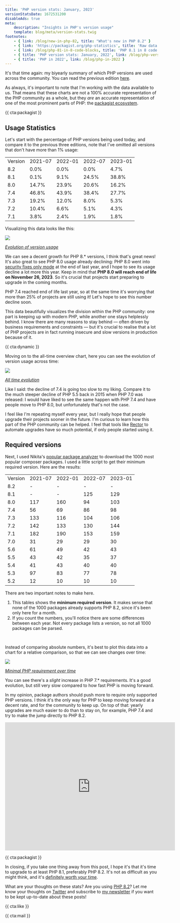 ```yaml
---
title: 'PHP version stats: January, 2023'
versionStatsDate: 1672531200
disableAds: true
meta:
    description: "Insights in PHP's version usage"
    template: blog/meta/version-stats.twig
footnotes:
    - { link: /blog/new-in-php-82, title: "What's new in PHP 8.2" }
    - { link: 'https://packagist.org/php-statistics', title: 'Raw data from packagist' }
    - { link: /blog/php-81-in-8-code-blocks, title: 'PHP 8.1 in 8 code blocks' }
    - { title: 'PHP version stats: January, 2022', link: /blog/php-version-stats-january-2022 }
    - { title: 'PHP in 2022', link: /blog/php-in-2022 }
---
```


It's that time again: my biyearly summary of which PHP versions are used across the community. You can read the previous edition [here](/blog/php-version-stats-july-2022).

As always, it's important to note that I'm working with the data available to us. That means that these charts are not a 100% accurate representation of the PHP community as a whole, but they _are_ an accurate representation of one of the most prominent parts of PHP: the [packagist ecosystem](https://packagist.org/php-statistics).

{{ cta:packagist }}

## Usage Statistics

Let's start with the percentage of PHP versions being used today, and compare it to the previous three editions, note that I've omitted all versions that don't have more than 1% usage:


<div class="table-container">
<table>

<tr class="table-head">
    <td>Version</td>
    <td>2021-07</td>
    <td>2022-01</td>
    <td>2022-07</td>
    <td>2023-01</td>
</tr>

<tr>
    <td>8.2</td>
    <td>0.0%</td>
    <td>0.0%</td>
    <td>0.0%</td>
    <td>4.7%</td>
</tr>

<tr>
    <td>8.1</td>
    <td>0.1%</td>
    <td>9.1%</td>
    <td>24.5%</td>
    <td>38.8%</td>
</tr>

<tr>
    <td>8.0</td>
    <td>14.7%</td>
    <td>23.9%</td>
    <td>20.6%</td>
    <td>16.2%</td>
</tr>

<tr>
    <td>7.4</td>
    <td>46.8%</td>
    <td>43.9%</td>
    <td>38.4%</td>
    <td>27.7%</td>
</tr>

<tr>
    <td>7.3</td>
    <td>19.2%</td>
    <td>12.0%</td>
    <td>8.0%</td>
    <td>5.3%</td>
</tr>

<tr>
    <td>7.2</td>
    <td>10.4%</td>
    <td>6.6%</td>
    <td>5.1%</td>
    <td>4.3%</td>
</tr>

<tr>
    <td>7.1</td>
    <td>3.8%</td>
    <td>2.4%</td>
    <td>1.9%</td>
    <td>1.8%</td>
</tr>

</table>
</div>

Visualizing this data looks like this:

<div class="image-noborder image-wide"></div>

[![](/resources/img/blog/version-stats/2023-jan-01.svg)](/resources/img/blog/version-stats/2023-jan-01.svg)

<em class="center small">[Evolution of version usage](/resources/img/blog/version-stats/2023-jan-01.svg)</em>

We can see a decent growth for PHP 8.* versions, I think that's great news! It's also great to see PHP 8.0 usage already declining: PHP 8.0 went into [security fixes only mode](https://www.php.net/supported-versions.php) at the end of last year, and I hope to see its usage decline a lot more this year. Keep in mind that **PHP 8.0 will reach end of life on November 26, 2023**. So it's crucial that projects start preparing to upgrade in the coming months. 

PHP 7.4 reached end of life last year, so at the same time it's worrying that more than 25% of projects are still using it! Let's hope to see this number decline soon.

This data beautifully visualizes the division within the PHP community: one part is keeping up with modern PHP, while another one stays helplessly behind. I know there are many reasons to stay behind — often driven by business requirements and constraints — but it's crucial to realise that a lot of PHP projects are in fact running insecure and slow versions in production because of it.

{{ cta:dynamic }}

Moving on to the all-time overview chart, here you can see the evolution of version usage across time:

<div class="image-noborder image-wide"></div>

[![](/resources/img/blog/version-stats/2023-jan-02.svg)](/resources/img/blog/version-stats/2023-jan-02.svg)

<em class="center small">[All time evolution](/resources/img/blog/version-stats/2023-jan-02.svg)</em>

Like I said: the decline of 7.4 is going too slow to my liking. Compare it to the much steeper decline of PHP 5.5 back in 2015 when PHP 7.0 was released: I would have liked to see the same happen with PHP 7.4 and have people move to PHP 8.0, but unfortunately that's not the case.

I feel like I'm repeating myself every year, but I really hope that people upgrade their projects sooner in the future. I'm curious to learn how this part of the PHP community can be helped. I feel that tools like [Rector](https://getrector.org/) to automate upgrades have so much potential, if only people started using it.

## Required versions

Next, I used Nikita's [popular package analyzer](*https://github.com/nikic/popular-package-analysis) to download the 1000 most popular composer packages. I used a little script to get their minimum required version. Here are the results:

<div class="table-container">
<table>

<tr class="table-head">
    <td>Version</td>
    <td>2021-07</td>
    <td>2022-01</td>
    <td>2022-07</td>
    <td>2023-01</td>
</tr>

<tr>
    <td>8.2</td>
    <td>-</td>
    <td>-</td>
    <td>-</td>
    <td>-</td>
</tr>

<tr>
    <td>8.1</td>
    <td>-</td>
    <td>-</td>
    <td>125</td>
    <td>129</td>
</tr>

<tr>
    <td>8.0</td>
    <td>117</td>
    <td>160</td>
    <td>94</td>
    <td>103</td>
</tr>

<tr>
    <td>7.4</td>
    <td>56</td>
    <td>69</td>
    <td>86</td>
    <td>98</td>
</tr>

<tr>
    <td>7.3</td>
    <td>133</td>
    <td>116</td>
    <td>104</td>
    <td>106</td>
</tr>

<tr>
    <td>7.2</td>
    <td>142</td>
    <td>133</td>
    <td>130</td>
    <td>144</td>
</tr>

<tr>
    <td>7.1</td>
    <td>182</td>
    <td>190</td>
    <td>153</td>
    <td>159</td>
</tr>

<tr>
    <td>7.0</td>
    <td>31</td>
    <td>29</td>
    <td>29</td>
    <td>30</td>
</tr>

<tr>
    <td>5.6</td>
    <td>61</td>
    <td>49</td>
    <td>42</td>
    <td>43</td>
</tr>

<tr>
    <td>5.5</td>
    <td>43</td>
    <td>42</td>
    <td>35</td>
    <td>37</td>
</tr>

<tr>
    <td>5.4</td>
    <td>41</td>
    <td>43</td>
    <td>40</td>
    <td>40</td>
</tr>

<tr>
    <td>5.3</td>
    <td>97</td>
    <td>83</td>
    <td>77</td>
    <td>78</td>
</tr>

<tr>
    <td>5.2</td>
    <td>12</td>
    <td>10</td>
    <td>10</td>
    <td>10</td>
</tr>

</table>
</div>

There are two important notes to make here.

1. This tables shows the **minimum required version**. It makes sense that none of the 1000 packages already supports PHP 8.2, since it's been only here for a month.
2. If you count the numbers, you'll notice there are some differences between each year. Not every package lists a version, so not all 1000 packages can be parsed.

<br>

Instead of comparing absolute numbers, it's best to plot this data into a chart for a relative comparison, so that we can see changes over time: 

<div class="image-noborder image-wide"></div>

[![](/resources/img/blog/version-stats/2023-jan-03.svg)](/resources/img/blog/version-stats/2023-jan-03.svg)

<em class="center small">[Minimal PHP requirement over time](/resources/img/blog/version-stats/2023-jan-03.svg)</em>

You can see there's a _slight_ increase in PHP 7.* requirements. It's a good evolution, but still very slow compared to how fast PHP is moving forward.

In my opinion, package authors should push more to require only supported PHP versions. I think it's the only way for PHP to keep moving forward at a decent rate, and for the community to keep up. On top of that: yearly upgrades are much easier to do than to stay on, for example, PHP 7.4 and try to make the jump directly to PHP 8.2.

<p>
<iframe width="560" height="422" src="https://www.youtube.com/embed/z0Tzb6SVwr4" title="YouTube video player" frameborder="0" allow="accelerometer; autoplay; clipboard-write; encrypted-media; gyroscope; picture-in-picture" allowfullscreen></iframe>
</p>

{{ cta:packagist }}

In closing, if you take one thing away from this post, I hope it's that it's time to upgrade to at least PHP 8.1, preferably PHP 8.2. It's not as difficult as you might think, and it's [definitely worth your time](/blog/a-storm-in-a-glass-of-water).

What are your thoughts on these stats? Are you using [PHP 8.2](/blog/new-in-php-82)? Let me know your thoughts on [Twitter](*https://twitter.com/brendt_gd) and subscribe to [my newsletter](/newsletter/subscribe) if you want to be kept up-to-date about these posts!

{{ cta:like }}

{{ cta:mail }}
